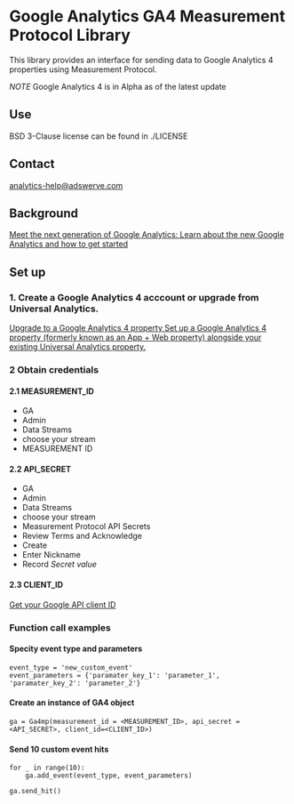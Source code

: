 # Google Analytics GA4 Measurement Protocol Library

This library provides an interface for sending data to Google Analytics 4 properties using Measurement Protocol.

*NOTE* Google Analytics 4 is in Alpha as of the latest update

## Use

BSD 3-Clause license can be found in ./LICENSE

## Contact

analytics-help@adswerve.com


## Background
[Meet the next generation of Google Analytics: Learn about the new Google Analytics and how to get started](https://support.google.com/analytics/answer/10089681)


## Set up

### 1. Create a Google Analytics 4 acccount or upgrade from Universal Analytics.


[Upgrade to a Google Analytics 4 property
Set up a Google Analytics 4 property (formerly known as an App + Web property) alongside your existing Universal Analytics property.](https://support.google.com/analytics/answer/9744165?hl=en)


### 2 Obtain credentials


#### 2.1 MEASUREMENT_ID

- GA
- Admin
- Data Streams
- choose your stream
- MEASUREMENT ID

#### 2.2 API_SECRET

- GA
- Admin
- Data Streams
- choose your stream
- Measurement Protocol API Secrets 
- Review Terms and Acknowledge
- Create
- Enter Nickname
- Record *Secret value*

#### 2.3 CLIENT_ID

[Get your Google API client ID](https://developers.google.com/identity/one-tap/web/guides/get-google-api-clientid)

### Function call examples

#### Specity event type and parameters
```
event_type = 'new_custom_event'
event_parameters = {'paramater_key_1': 'parameter_1', 'paramater_key_2': 'parameter_2'}
```
#### Create an instance of GA4 object
```
ga = Ga4mp(measurement_id = <MEASUREMENT_ID>, api_secret = <API_SECRET>, client_id=<CLIENT_ID>)
```

#### Send 10 custom event hits
```
for _ in range(10):
    ga.add_event(event_type, event_parameters)

ga.send_hit()
```


